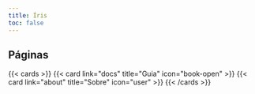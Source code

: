 ```yaml
---
title: Íris
toc: false
---
```


## Páginas

{{< cards >}}
  {{< card link="docs" title="Guia" icon="book-open" >}}
  {{< card link="about" title="Sobre" icon="user" >}}
{{< /cards >}}
